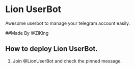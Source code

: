 # Lion UserBot

Awesome userbot to manage your telegram account easily.

##Made By @ZiKing

## How to deploy Lion UserBot.

1. Join @LionUserBot and check the pinned message. 



